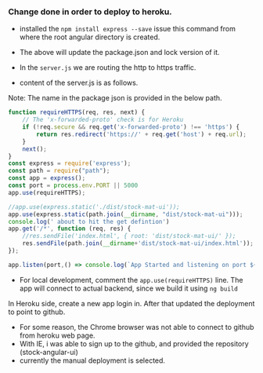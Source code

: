 ### Change done in order to deploy to heroku.

- installed the `npm install express --save` issue this command from where the root angular directory is created.
- The above will update the package.json and lock version of it.

- In the `server.js` we are routing the http to https traffic.
- content of the server.js is as follows.

Note: The name in the package json is provided in the below path.
```js
function requireHTTPS(req, res, next) {
    // The 'x-forwarded-proto' check is for Heroku
    if (!req.secure && req.get('x-forwarded-proto') !== 'https') {
        return res.redirect('https://' + req.get('host') + req.url);
    }
    next();
}
const express = require('express');
const path = require("path");
const app = express();
const port = process.env.PORT || 5000
app.use(requireHTTPS);

//app.use(express.static('./dist/stock-mat-ui'));
app.use(express.static(path.join(__dirname, "dist/stock-mat-ui")));
console.log(' about to hit the get defintion')
app.get('/*', function (req, res) {
    //res.sendFile('index.html', { root: 'dist/stock-mat-ui/' });
    res.sendFile(path.join(__dirname+'dist/stock-mat-ui/index.html'));
});

app.listen(port,() => console.log(`App Started and listening on port ${port}!`));
```
  - For local development, comment the `app.use(requireHTTPS)` line. The app will connect to actual backend, since we build it using `ng build`

In Heroku side, create a new app login in. After that updated the deployment to point to github.
  - For some reason, the Chrome browser was not able to connect to github from heroku web page.
  - With IE, i was able to sign up to the github, and provided the repository (stock-angular-ui)
  - currently the manual deployment is selected.
